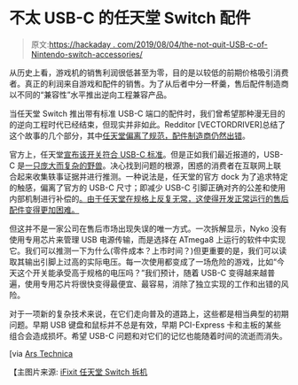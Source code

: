 # 不太 USB-C 的任天堂 Switch 配件

> 原文:[https://hackaday . com/2019/08/04/the-not-quit-USB-c-of-Nintendo-switch-accessories/](https://hackaday.com/2019/08/04/the-not-quite-usb-c-of-nintendo-switch-accessories/)

从历史上看，游戏机的销售利润很低甚至为零，目的是以较低的前期价格吸引消费者。真正的利润来自游戏和配件的销售。为了从后者中分一杯羹，售后配件制造商以不同的“兼容性”水平推出逆向工程兼容产品。

当任天堂 Switch 推出带有标准 USB-C 端口的配件时，我们曾希望那种漫无目的的逆向工程时代已经结束，但现实并非如此。Redditor [VECTORDRIVER]总结了这个故事的几个部分，其中[任天堂偏离了规范，配件制造商仍然出错](https://www.reddit.com/r/NintendoSwitch/comments/ckaiiv/an_engineers_pov_on_the_3rd_party_dock_switch/)。

官方上，任天堂[宣布该开关符合 USB-C 标准](https://www.nintendo.com/switch/tech-specs/)。但是正如我们最近报道的，USB-C 是[一只庞大而复杂的野兽](https://hackaday.com/2019/07/29/usb-c-one-plug-to-connect-them-all-and-in-confusion-bind-them/)。决心找到问题的根源，困惑的消费者在互联网上联合起来收集轶事证据并进行推测。一种说法是，任天堂的官方 dock 为了追求特定的触感，偏离了官方的 USB-C 尺寸；即减少 USB-C 引脚正确对齐的公差和使用内部机制进行补偿的[。由于任天堂在规格上反复无常，这使得开发正常运行的售后配件变得更加困难。](https://www.reddit.com/r/NintendoSwitch/comments/5qoguz/inside_of_the_nintendo_switch_dock/)

但这并不是一家公司在售后市场出现失误的唯一方式。一次拆解显示，Nyko 没有使用专用芯片来管理 USB 电源传输，而是选择在 ATmega8 上运行的软件中实现它。我们可以推测一下为什么(零件成本？上市时间？)但更重要的是，我们可以读取其输出引脚上过高的实际电压。每一次使用都变成了一场危险的游戏，比如“今天这个开关能承受高于规格的电压吗？”我们预计，随着 USB-C 变得越来越普遍，使用专用芯片将很快变得最便宜、最容易，消除了独立实现的工作和出错的风险。

对于一项新的复杂技术来说，在它们走向普及的道路上，这些都是相当典型的初期问题。早期 USB 键盘和鼠标并不总是有效，早期 PCI-Express 卡和主板的某些组合会造成损坏。希望 USB-C 问题和对它们的记忆也能随着时间的流逝而消失。

[via [Ars Technica](https://arstechnica.com/gaming/2019/08/heres-why-nintendo-switch-consoles-keep-frying)

【主图片来源: [iFixit 任天堂 Switch 拆机](https://www.ifixit.com/Teardown/Nintendo+Switch+Teardown/78263)